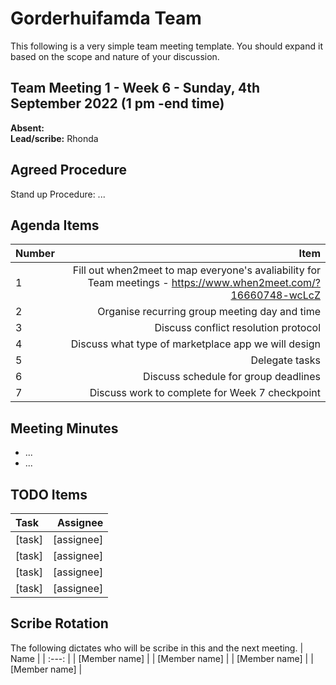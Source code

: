 # Gorderhuifamda Team
This following is a very simple team meeting template. You should expand it based on the scope and nature of your discussion.

## Team Meeting 1 - Week 6 - Sunday, 4th September 2022 (1 pm -end time)
**Absent:**
<br>
**Lead/scribe:** Rhonda

## Agreed Procedure
Stand up Procedure: ...

## Agenda Items
| Number | Item |
| :--- | ---: |
| 1 | Fill out when2meet to map everyone's avaliability for Team meetings - https://www.when2meet.com/?16660748-wcLcZ |
| 2 | Organise recurring group meeting day and time |
| 3 | Discuss conflict resolution protocol |
| 4 | Discuss what type of marketplace app we will design |
| 5 | Delegate tasks |
| 6 | Discuss schedule for group deadlines |
| 7 | Discuss work to complete for Week 7 checkpoint |

## Meeting Minutes
- ...
- ...

## TODO Items
| Task | Assignee |
| :--- | ---: |
| [task] | [assignee] |
| [task] | [assignee] |
| [task] | [assignee] |
| [task] | [assignee] |

## Scribe Rotation
The following dictates who will be scribe in this and the next meeting.
| Name |
| :---: |
| [Member name] |
| [Member name] |
| [Member name] |
| [Member name] |
